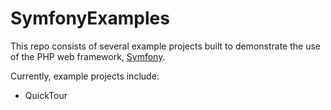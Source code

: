 SymfonyExamples
===============

This repo consists of several example projects built to demonstrate the use of the PHP web framework, [Symfony](http://symfony.com).

Currently, example projects include:

* QuickTour
